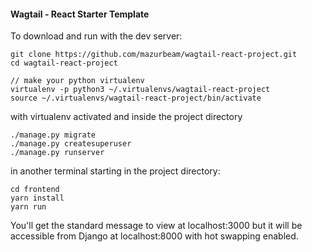#### Wagtail - React Starter Template

To download and run with the dev server:

```
git clone https://github.com/mazurbeam/wagtail-react-project.git
cd wagtail-react-project

// make your python virtualenv
virtualenv -p python3 ~/.virtualenvs/wagtail-react-project
source ~/.virtualenvs/wagtail-react-project/bin/activate
```

with virtualenv activated and inside the project directory
```
./manage.py migrate
./manage.py createsuperuser
./manage.py runserver
```

in another terminal starting in the project directory:
```
cd frontend
yarn install
yarn run
```

You'll get the standard message to view at localhost:3000 but it will be accessible from Django at localhost:8000 with hot swapping enabled.


